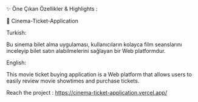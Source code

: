 ✨ Öne Çıkan Özellikler & Highlights :

🚀 Cinema-Ticket-Application

Turkish:

Bu sinema bilet alma uygulaması, kullanıcıların kolayca film seanslarını inceleyip bilet satın alabilmelerini sağlayan bir Web platformdur.

English:

This movie ticket buying application is a Web platform that allows users to easily review movie showtimes and purchase tickets.

Reach the project : https://cinema-ticket-application.vercel.app/
